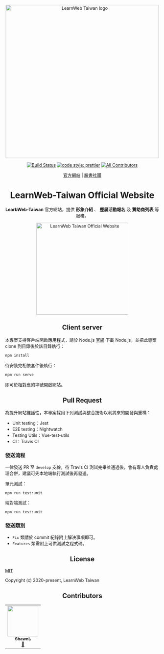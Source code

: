 <p align="center">
  <a href="https://github.com/LearnWeb-Taiwan" target="_blank" rel="noopener noreferrer">
    <img width="500" src="https://github.com/LearnWeb-Taiwan/Assets/blob/master/common/logo-rectangle-v1.0.png?raw=true" alt="LearnWeb Taiwan logo">
  </a>
</p>

<p align="center">
  <a href="https://travis-ci.org/LearnWeb-Taiwan/Official-Website"><img src="https://travis-ci.org/LearnWeb-Taiwan/Official-Website.svg?branch=master" alt="Build Status"></a>
  <a href="https://github.com/prettier/prettier"><img src="https://img.shields.io/badge/code_style-prettier-ff69b4.svg?style=flat-square" alt="code style: prettier"></a>
  <a href="#contributors"><img src="https://img.shields.io/badge/all_contributors-1-orange.svg?style=flat-square" alt="All Contributors"></a>
</p>

<p align="center">
  <a href="https://learnweb.tw/">官方網站</a> |
  <a href="https://www.facebook.com/groups/LearnWeb.Taiwan">臉書社團</a>
</p>

<h1 align="center"> LearnWeb-Taiwan Official Website </h1>
<p align="center">
  <b>LearbWeb-Taiwan</b> 官方網站，提供 <b>形象介紹</b> 、 <b>歷屆活動報名</b> 及 <b>贊助商列表</b> 等服務。
</p>

<p align="center">
  <a href="https://learnweb.tw/" target="_blank" rel="noopener noreferrer">
    <img width="300" src="https://github.com/LearnWeb-Taiwan/Assets/blob/master/official-website/LearbWeb-OfficialWebsite.png?raw=true" alt="LearnWeb Taiwan Official Website">
  </a>
</p>

<h2 align="center"> Client server </h2>

本專案支持客戶端開啟應用程式，請於 Node.js [官網](https://nodejs.org/en/) 下載 Node.js，並把此專案 clone 到目錄後於該目錄執行：

```cmd
npm install
```

待安裝完相依套件後執行：

```cmd
npm run serve
```
即可於相對應的埠號開啟網站。

<h2 align="center"> Pull Request </h2>

為提升網站維護性，本專案採用下列測試與整合技術以利將來的開發與重構：

- Unit testing：Jest
- E2E testing：Nightwatch
- Testing Utils：Vue-test-utils
- CI：Travis CI

<h3> 發送流程 </h3>

一律發送 PR 至 `develop` 支線，待 Travis CI 測試完畢並通過後，會有專人負責處理合併，建議可先本地端執行測試後再發送。

單元測試：
```cmd
npm run test:unit
```

端對端測試：
```cmd
npm run test:unit
```

<h3> 發送類別 </h3>

- `Fix` 類請於 commit 紀錄附上解決事項即可。
- `Features` 類需附上可供測試之程式碼。

<h2 align="center"> License </h2>

[MIT](https://github.com/LearnWeb-Taiwan/Official-Website/blob/master/LICENSE)

Copyright (c) 2020-present, LearnWeb Taiwan



<h2 align="center"> Contributors </h2>

<!-- ALL-CONTRIBUTORS-LIST:START - Do not remove or modify this section -->
<!-- prettier-ignore-start -->
<!-- markdownlint-disable -->
<table>
  <tr>
    <td align="center"><a href="https://shawnlin0201.github.io/"><img src="https://avatars0.githubusercontent.com/u/45999699?v=4" width="100px;" alt=""/><br /><sub><b>ShawnL</b></sub></a><br /><a href="#maintenance-shawnlin0201" title="Maintenance">🚧</a></td>
  </tr>
</table>

<!-- markdownlint-enable -->
<!-- prettier-ignore-end -->
<!-- ALL-CONTRIBUTORS-LIST:END -->


<!--
## 技術線
前端：Vue-cli
主機端：GitHub Server（GitHub Page）
Domain：Gandi
CDN：Cloudflare
SSL/TLS：Cloudflare
-->
